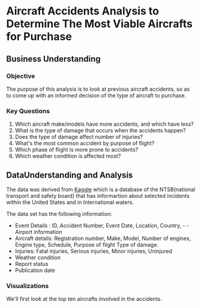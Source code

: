 # Aircraft Accidents Analysis to Determine The Most Viable Aircrafts for Purchase
## Business Understanding

### Objective
The purpose of this analysis is to look at previous aircraft accidents, so as to come up with an informed decision of the type of aircraft to purchase.

### Key Questions
1. Which aircraft make/models have more accidents, and which have less?
2. What is the type of damage that occurs when the accidents happen?
3. Does the type of damage affect number of injuries?
4. What's the most common accident by purpose of flight?
5. Which phase of flight is more prone to accidents?
6. Which weather condition is affected most?

## DataUnderstanding and Analysis
The data was derived from [Kaggle](https://www.kaggle.com/datasets/khsamaha/aviation-accident-database-synopses) which is a database of the NTSB(national transport and safety board) that has informartion about selected incidents within the United States and in International waters.

The data set has the following information:
- Event Details : ID, Accident Number, Event Date, Location, Country, - - Airport information
- Aircraft details: Registration number, Make, Model, Number of engines, Engine type, Schedule, Purpose of flight Type of damage.
- Injuries: Fatal injuries, Serious injuries, Minor injuries, Uninjured
- Weather condition
- Report status
- Publication date

### Visualizations
We'll first look at the top ten aircrafts involved in the accidents.
